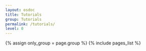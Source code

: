 ```yaml
---
layout: osdoc
title: Tutorials
group: Tutorials
permalink: /tutorials/
level: 0
---
```


<div id='index'>
{% assign only_group = page.group %}
{% include pages_list %}
</div>